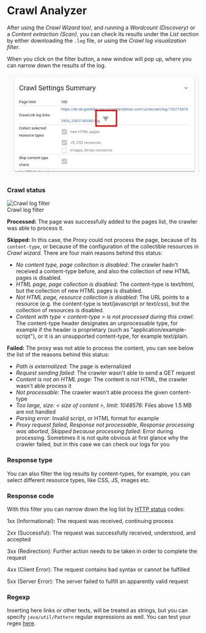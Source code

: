 Crawl Analyzer
==============

After using the _Crawl Wizard tool_, and running a _Wordcount (Discovery)_ or a _Content extraction (Scan)_, you can check its results under the _List_ section by either downloading the `.log` file, or using the _Crawl log visualization filter_.

When you click on the filter button, a new window will pop up, where you can narrow down the results of the log.

![Open crawl log filter](/img/dashboard2/open_crawl_log_filter.png)

### Crawl status

<img src="../_images/crawl_log_filter.png" alt="Crawl log filter">
<br/>
Crawl log filter

**Processed:** The page was successfully added to the pages list, the crawler was able to process it.

**Skipped:** In this case, the Proxy could not process the page, because of its `content-type`, or because of the configuration of the collectible resources in _Crawl wizard_. There are four main reasons behind this status:

- _No content type, page collection is disabled_: The crawler hadn't received a content-type before, and also the collection of new HTML pages is disabled.
- _HTML page, page collection is disabled_: The content-type is text/html, but the collection of new HTML pages is disabled.
- _Not HTML page, resource collection is disabled_: The URL points to a resource (e.g. the content-type is text/javascript or text/css), but the collection of resources is disabled.
- _Content with type < content-type > is not processed during this crawl_: The content-type header designates an unprocessable type, for example if the header is proprietary (such as "application/example-script"), or it is an unsupported content-type, for example text/plain.

**Failed:** The proxy was not able to process the content, you can see below the list of the reasons behind this status:

- _Path is externalized_: The page is externalized
- _Request sending failed_: The crawler wasn't able to send a GET request
- _Content is not an HTML page_: The content is not HTML, the crawler wasn't able process it
- _Not processable_: The crawler wasn't able process the given content-type
- _Too large, size: < size of content >, limit: 1048576_: Files above 1.5 MB are not handled
- _Parsing error_: Invalid script, or HTML format for example
- _Proxy request failed_, _Response not processable_, _Response processing was aborted_,  _Skipped because processing failed_: Error during processing. Sometimes it is not quite obvious at first glance why the crawler failed, but in this case we can check our logs for you


### Response type

You can also filter the log results by content-types, for example, you can select different resource types, like CSS, JS, images etc.


### Response code

With this filter you can narrow down the log list by [HTTP status](https://en.wikipedia.org/wiki/List_of_HTTP_status_codes) codes:

1xx (Informational): The request was received, continuing process

2xx (Successful): The request was successfully received, understood, and accepted

3xx (Redirection): Further action needs to be taken in order to complete the request

4xx (Client Error): The request contains bad syntax or cannot be fulfilled

5xx (Server Error): The server failed to fulfill an apparently valid request  


### Regexp

Inserting here links or other texts, will be treated as strings, but you can specify `java/util/Pattern` regular expressions as well.
You can test your regex [here](http://www.regexplanet.com/advanced/java/index.html).
